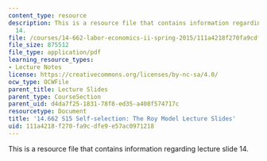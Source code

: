 ```yaml
---
content_type: resource
description: This is a resource file that contains information regarding lecture slide
  14.
file: /courses/14-662-labor-economics-ii-spring-2015/111a4218f270fa9cdfe9e57ac0971218_MIT14_662S15_lec_slides14.pdf
file_size: 875512
file_type: application/pdf
learning_resource_types:
- Lecture Notes
license: https://creativecommons.org/licenses/by-nc-sa/4.0/
ocw_type: OCWFile
parent_title: Lecture Slides
parent_type: CourseSection
parent_uid: d4da7f25-1831-78f8-ed35-a408f574717c
resourcetype: Document
title: '14.662 S15 Self-selection: The Roy Model Lecture Slides'
uid: 111a4218-f270-fa9c-dfe9-e57ac0971218
---
```

This is a resource file that contains information regarding lecture slide 14.